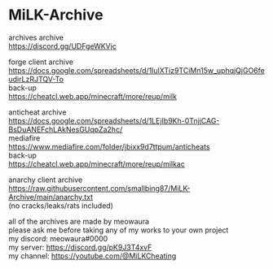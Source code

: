 # MiLK-Archive

archives archive  
https://discord.gg/UDFgeWKVjc

forge client archive  
https://docs.google.com/spreadsheets/d/1IulXTiz9TCiMn15w_uphqjQjGO6feudirLzRJTQV-To  
back-up  
https://cheatcl.web.app/minecraft/more/reup/milk

anticheat archive  
https://docs.google.com/spreadsheets/d/1LEjIb9Kh-0TnjjCAG-BsDuANEFchLAkNesGUqpZa2hc/  
mediafire  
https://www.mediafire.com/folder/jbixx9d7ttpum/anticheats  
back-up  
https://cheatcl.web.app/minecraft/more/reup/milkac

anarchy client archive  
https://raw.githubusercontent.com/smallbing87/MiLK-Archive/main/anarchy.txt  
(no cracks/leaks/rats included)  

all of the archives are made by meowaura  
please ask me before taking any of my works to your own project  
my discord: meowaura#0000  
my server: https://discord.gg/pK9J3T4xvF  
my channel: https://youtube.com/@MiLKCheating
